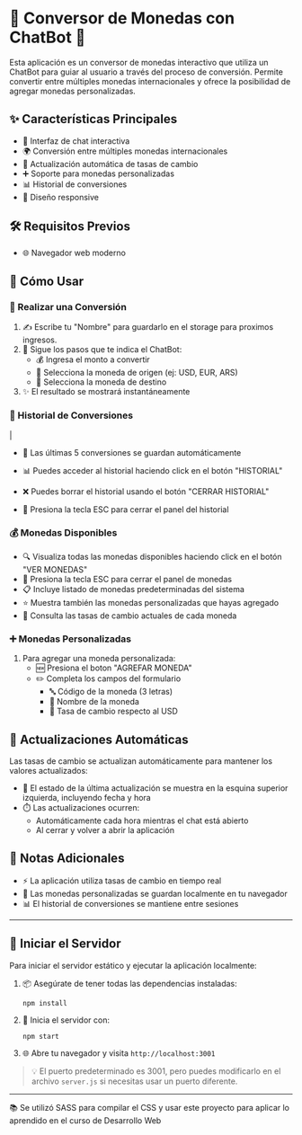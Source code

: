 # 💱 Conversor de Monedas con ChatBot 🤖

Esta aplicación es un conversor de monedas interactivo que utiliza un ChatBot para guiar al usuario a través del proceso de conversión. Permite convertir entre múltiples monedas internacionales y ofrece la posibilidad de agregar monedas personalizadas.

## ✨ Características Principales

- 💬 Interfaz de chat interactiva
- 🌍 Conversión entre múltiples monedas internacionales
- 🔄 Actualización automática de tasas de cambio
- ➕ Soporte para monedas personalizadas
- 📊 Historial de conversiones
- 📱 Diseño responsive

## 🛠️ Requisitos Previos

- 🌐 Navegador web moderno


## 📝 Cómo Usar

### 💸 Realizar una Conversión

1. ✍️ Escribe tu "Nombre" para guardarlo en el storage para proximos ingresos.
2. 🤖 Sigue los pasos que te indica el ChatBot:
   - 💰 Ingresa el monto a convertir
   - 🔄 Selecciona la moneda de origen (ej: USD, EUR, ARS)
   - 🎯 Selecciona la moneda de destino
3. ✨ El resultado se mostrará instantáneamente

### 📜 Historial de Conversiones
|
- 💾 Las últimas 5 conversiones se guardan automáticamente
- 📊 Puedes acceder al historial haciendo click en el botón "HISTORIAL"

- ❌ Puedes borrar el historial usando el botón "CERRAR HISTORIAL"
- 🔑 Presiona la tecla ESC para cerrar el panel del historial

### 💰 Monedas Disponibles

- 🔍 Visualiza todas las monedas disponibles haciendo click en el botón "VER MONEDAS"
- 🔑 Presiona la tecla ESC para cerrar el panel de monedas
- 📋 Incluye listado de monedas predeterminadas del sistema
- ⭐ Muestra también las monedas personalizadas que hayas agregado
- 💱 Consulta las tasas de cambio actuales de cada moneda

### ➕ Monedas Personalizadas

1. Para agregar una moneda personalizada:
   - 🆕 Presiona el boton "AGREFAR MONEDA"
   - ✏️ Completa los campos del formulario
     - 🔤 Código de la moneda (3 letras)
     - 📝 Nombre de la moneda
     - 💱 Tasa de cambio respecto al USD

## 🔄 Actualizaciones Automáticas

Las tasas de cambio se actualizan automáticamente para mantener los valores actualizados:

- 📍 El estado de la última actualización se muestra en la esquina superior izquierda, incluyendo fecha y hora
- ⏱️ Las actualizaciones ocurren:
  - Automáticamente cada hora mientras el chat está abierto
  - Al cerrar y volver a abrir la aplicación

## 📌 Notas Adicionales

- ⚡ La aplicación utiliza tasas de cambio en tiempo real
- 💾 Las monedas personalizadas se guardan localmente en tu navegador
- 📊 El historial de conversiones se mantiene entre sesiones

---

## 🚀 Iniciar el Servidor

Para iniciar el servidor estático y ejecutar la aplicación localmente:

1. 📦 Asegúrate de tener todas las dependencias instaladas:
   ```
   npm install
   ```

2. 🚀 Inicia el servidor con:
   ```
   npm start
   ```

3. 🌐 Abre tu navegador y visita `http://localhost:3001`
   

> 💡 El puerto predeterminado es 3001, pero puedes modificarlo en el archivo `server.js` si necesitas usar un puerto diferente.

---

📚 Se utilizó SASS para compilar el CSS y usar este proyecto para aplicar lo aprendido en el curso de Desarrollo Web
